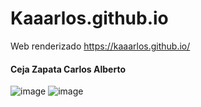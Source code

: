 # Kaaarlos.github.io
Web renderizado
https://kaaarlos.github.io/
#### Ceja Zapata Carlos Alberto
![image](https://user-images.githubusercontent.com/73798412/185516684-415806d4-f5e8-4234-ad85-33256dcc9055.png)
![image](https://user-images.githubusercontent.com/73798412/185516777-9a081a2d-9c6c-4fce-8442-69f98a431fd4.png)
